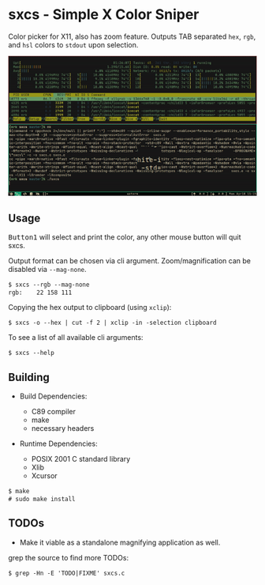 # sxcs - Simple X Color Sniper

Color picker for X11, also has zoom feature. Outputs TAB separated `hex`,
`rgb`, and `hsl` colors to `stdout` upon selection.

![preview.gif](preview.gif)

<!-- TODO: document custom filters -->
## Usage

<kbd>Button1</kbd> will select and print the color,
any other mouse button will quit sxcs.

Output format can be chosen via cli argument.
Zoom/magnification can be disabled via `--mag-none`.

```console
$ sxcs --rgb --mag-none
rgb:	22 158 111
```

Copying the hex output to clipboard (using `xclip`):

```console
$ sxcs -o --hex | cut -f 2 | xclip -in -selection clipboard
```

To see a list of all available cli arguments:

```console
$ sxcs --help
```

## Building

- Build Dependencies:
  * C89 compiler
  * make
  * necessary headers

- Runtime Dependencies:
  * POSIX 2001 C standard library
  * Xlib
  * Xcursor

```console
$ make
# sudo make install
```

## TODOs

* Make it viable as a standalone magnifying application as well.

grep the source to find more TODOs:

```console
$ grep -Hn -E 'TODO|FIXME' sxcs.c
```
